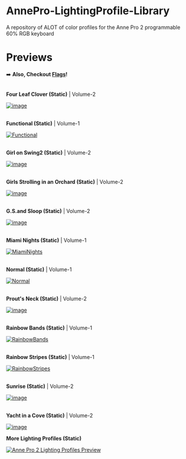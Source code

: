 # AnnePro-LightingProfile-Library
A repository of ALOT of color profiles for the Anne Pro 2 programmable 60% RGB keyboard

# Previews

:arrow_right: __Also, Checkout [Flags](https://github.com/luisegarduno/AnnePro-LightingProfile-Library/blob/main/Flags/README.md)!__
<br></br>

__Four Leaf Clover (Static)__ | Volume-2

[![image](https://user-images.githubusercontent.com/30121656/167228382-e4b7fbe5-54ff-4e70-bb17-9b4565ef42a8.png)](https://github.com/sikicode/anne-pro2-lighting/blob/master/Four%20Leaf%20Clover.json)
<br></br>

__Functional (Static)__ | Volume-1

[![Functional](https://user-images.githubusercontent.com/30121656/167227662-af797863-0643-48f7-8c74-df7b24bef07e.png)](https://github.com/stickus/Anne-Pro-2-Color-Profiles/blob/master/Functional.json)
<br></br>

__Girl on Swing2 (Static)__ | Volume-2

[![image](https://user-images.githubusercontent.com/30121656/167228355-249fe272-baea-4792-b30e-1dd1eff76a23.png)](https://github.com/sikicode/anne-pro2-lighting/blob/master/Girl%20on%20Swing2.json)
<br></br>

__Girls Strolling in an Orchard (Static)__ | Volume-2

[![image](https://user-images.githubusercontent.com/30121656/167228374-f93ece04-b23a-4bf6-94ae-47c529a5ca74.png)](https://github.com/sikicode/anne-pro2-lighting/blob/master/Girls%20Strolling%20in%20Orchard.json)
<br></br>

__G.S.and Sloop (Static)__ | Volume-2

[![image](https://user-images.githubusercontent.com/30121656/167228353-39d42679-7957-49cd-a0c8-2f8e8d544a40.png)](https://github.com/sikicode/anne-pro2-lighting/blob/master/G.%20S.%20and%20Sloop.json)
<br></br>

__Miami Nights (Static)__ | Volume-1

[![MiamiNights](https://user-images.githubusercontent.com/30121656/167227751-755339ea-0437-4ed2-bd9d-0fa8801db82d.png)](https://github.com/stickus/Anne-Pro-2-Color-Profiles/blob/master/Miami%20Nights.json)
<br></br>

__Normal (Static)__ | Volume-1

[![Normal](https://user-images.githubusercontent.com/30121656/167227916-834a463a-3965-451a-ae6f-cf9d5916b2bd.png)](https://github.com/stickus/Anne-Pro-2-Color-Profiles/blob/master/Normal.json)
<br></br>

__Prout's Neck (Static)__ | Volume-2

[![image](https://user-images.githubusercontent.com/30121656/167228364-9c192d8b-4da4-491a-9d73-c22c15ff60fe.png)](https://github.com/sikicode/anne-pro2-lighting/blob/master/Prout's%20Neck.json)
<br></br>

__Rainbow Bands (Static)__ | Volume-1

[![RainbowBands](https://user-images.githubusercontent.com/30121656/167227985-d09848ff-094d-4b4b-90f1-a80f9ebdd054.png)](https://github.com/stickus/Anne-Pro-2-Color-Profiles/blob/master/Rainbow%20Bands.json)
<br></br>

__Rainbow Stripes (Static)__ | Volume-1

[![RainbowStripes](https://user-images.githubusercontent.com/30121656/167228045-ccb7c561-a087-4f90-913b-4e291c922a4a.png)](https://github.com/stickus/Anne-Pro-2-Color-Profiles/blob/master/Rainbow%20Stripes.json)
<br></br>

__Sunrise (Static)__ | Volume-2

[![image](https://user-images.githubusercontent.com/30121656/167228300-ef040bea-59f2-4b30-83a8-da511ad16fbe.png)](https://github.com/sikicode/anne-pro2-lighting/blob/master/Sunrise.json)
<br></br>

__Yacht in a Cove (Static)__ | Volume-2

[![image](https://user-images.githubusercontent.com/30121656/167228385-96983db0-881a-4e38-87f1-cedf37e00d95.png)](https://github.com/sikicode/anne-pro2-lighting/commit/7d47fe3e1246111f3100ae592362bca3b8cb257e)

__More Lighting Profiles (Static)__

[![Anne Pro 2 Lighting Profiles Preview](https://user-images.githubusercontent.com/30121656/167228973-b1eb2825-c145-4508-b735-5341ca01d972.png)](https://www.reddit.com/r/AnnePro/comments/k6wfm2/sharing_my_anne_pro_2_lighting_profiles/)
